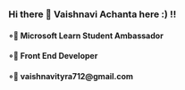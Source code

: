 ### Hi there 👋 Vaishnavi Achanta here :) !!
<h4>∘🤖 Microsoft Learn Student Ambassador<br></h4>
<h4>∘🤖 Front End Developer<br></h4>
<h4>∘🤖 vaishnavityra712@gmail.com</h4>
<!--
**vaishnavityra712/vaishnavityra712** is a ✨ _special_ ✨ repository because its `README.md` (this file) appears on your GitHub profile.

Here are some ideas to get you started:

- 🔭 I’m currently working on ...
- 🌱 I’m currently learning ...
- 👯 I’m looking to collaborate on ...
- 🤔 I’m looking for help with ...
- 💬 Ask me about ...
- 📫 How to reach me: ...
- 😄 Pronouns: ...
- ⚡ Fun fact: ...


-->
<style>
  
</style>
